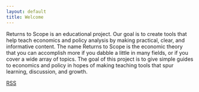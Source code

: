 ```yaml
---
layout: default
title: Welcome
---
```


Returns to Scope is an educational project. Our goal is to create tools that help teach economics and policy analysis by making practical, clear, and informative content. 
The name Returns to Scope is the economic theory that you can accomplish more if you dabble a little in many fields, or if you cover a wide array of topics. The goal of this project is to give simple guides to economics and policy in hopes of making teaching tools that spur learning, discussion, and growth.

[RSS](https://github.com/ReturnsToScope/returnstoscope/blob/public/_podcasts/feed.rss?raw=true)

